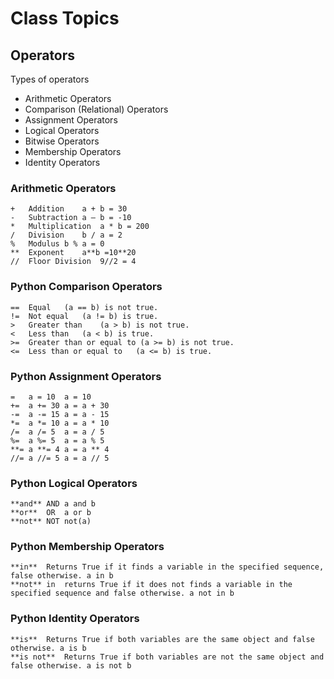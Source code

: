 # Class Topics

## Operators
Types of operators
- Arithmetic Operators
- Comparison (Relational) Operators
- Assignment Operators
- Logical Operators
- Bitwise Operators
- Membership Operators
- Identity Operators

### Arithmetic Operators
```
+	Addition	a + b = 30
-	Subtraction	a – b = -10
*	Multiplication	a * b = 200
/	Division	b / a = 2
%	Modulus	b % a = 0
**	Exponent	a**b =10**20
//	Floor Division	9//2 = 4

```

### Python Comparison Operators
```
==	Equal	(a == b) is not true.
!=	Not equal	(a != b) is true.
>	Greater than	(a > b) is not true.
<	Less than	(a < b) is true.
>=	Greater than or equal to (a >= b) is not true.
<=	Less than or equal to	(a <= b) is true.
```

### Python Assignment Operators
```
=	a = 10	a = 10
+=	a += 30	a = a + 30
-=	a -= 15	a = a - 15
*=	a *= 10	a = a * 10
/=	a /= 5	a = a / 5
%=	a %= 5	a = a % 5
**=	a **= 4	a = a ** 4
//=	a //= 5	a = a // 5

```

### Python Logical Operators
```
**and**	AND	a and b
**or**	OR	a or b
**not**	NOT	not(a)
```

### Python Membership Operators

```
**in**	Returns True if it finds a variable in the specified sequence, false otherwise.	a in b
**not** in	returns True if it does not finds a variable in the specified sequence and false otherwise.	a not in b
```

### Python Identity Operators
```
**is**	Returns True if both variables are the same object and false otherwise.	a is b
**is not**	Returns True if both variables are not the same object and false otherwise.	a is not b
```